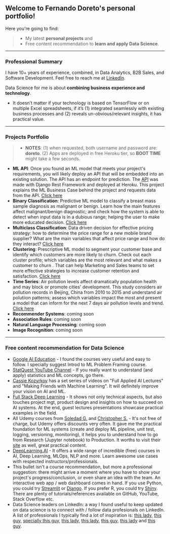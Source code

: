 ##  Welcome to Fernando Doreto's personal portfolio!

Here you're going to find:
> * My latest **personal projects** and
> * Free content recommendation to **learn and apply Data Science**.

--- 

### Professional Summary
I have 10+ years of experience, combined, in Data Analytics, B2B Sales, and Software Development. Feel free to reach me at [LinkedIn](https://www.linkedin.com/in/fernandodoreto/).


Data Science for me is about **combining business experience and technology**. 
* It doesn’t matter if your technology is based on TensorFlow or on multiple Excel spreadsheets, if it’s (1) integrated seamlessly with existing business processes and (2) reveals un-obvious/relevant insights, it has practical value.

---

### Projects Portfolio
> * **NOTES**: (1) when requested, both username and password are: **doreto**. (2) Apps are deployed in free Heroku tier, so **BOOT TIME** might take a few seconds.

* **ML API**: Once you found an ML model that meets your project's requirements, you will likely deploy an API that will be embedded into an existing solution. The API has an endpoint for prediction. The [API](https://doreto-ml-api.herokuapp.com/) was made with Django Rest Framework and deployed at Heroku. This project explains the ML Business Case behind the project and requests data from the API. [Click here](https://share.streamlit.io/fernandorocha88/portfolio-ml-api/main/app.py)
* **Binary Classification**: Predictive ML model to classify a breast mass sample diagnosis as malignant or benign. Learn how the main features affect malignant/benign diagnostic; and check how the system is able to detect when input data is in a dubious range; helping the user to make more educated decision. [Click here](https://doreto-binary-clf.herokuapp.com/)
* **Multiclass Classification**: Data driven decision for effective pricing strategy: how to determine the price range for a new mobile brand supplier? What are the main variables that affect price range and how do they interact? [Click here](https://doreto-multi-clf.herokuapp.com/)
* **Clustering**: Prescriptive ML model to segment your customer base and identify which customers are more likely to churn. Check out each cluster profile; which variables are the most relevant and what makes a customer to churn . That can help Marketing and Sales teams to set more effective strategies to increase customer retention and satisfaction. [Click here](https://doreto-cluster.herokuapp.com/)
* **Time Series**: Air pollution levels affect dramatically population health and may block or promote cities' development. This study considers air pollution records in Beijing, China from 2010 to 2015 and understand air polutiion patterns; assess which variables impact the most and present a model that can inform for the next 7 days air pollution levels and trend. [Click here](https://doreto-time-series.herokuapp.com/) 
* **Recommender Systems**: coming soon 
* **Association Rules**: coming soon
* **Natural Language Processing**: coming soon
* **Image Recognition**: coming soon



---

### Free content recommendation for Data Science
* [Google AI Education](https://ai.google/education/) - I found the courses very useful and easy to follow. I specially suggest Introd to ML Problem Framing course.
* [StatQuest YouTube Channel](https://www.youtube.com/channel/UCtYLUTtgS3k1Fg4y5tAhLbw) - If you really want to understand (and apply) statistics and ML concepts, go there.
* [Cassie Kozyrkov](https://www.youtube.com/c/Kozyrkov/playlists) has a set series of videos on "Full Applied AI Lectures" and "Making Friends with Machine Learning". It will definitely improve your vision on AI and ML.
* [Full Stack Deep Learning](https://course.fullstackdeeplearning.com/) - It shows not only technical aspects, but also touches project mgt, product design and insights on how to succeed on AI systems. At the end, guest lectures presentations showcase practical examples in the field.
* All Udemy courses from [Soledad G.](https://www.udemy.com/user/soledad-galli/) and [Christopher S.](https://www.udemy.com/user/christopher-samiullah/) - It's not free of charge, but Udemy offers discounts very often. It gave me the practical foundation for ML systems (create and deploy ML pipeline, unit test, logging, versioning, monitoring), it helps you to understand how to go from Research (Jupyter notebook) to Production. It worths to visit their [site](https://www.trainindata.com/) as well, great practical content. 
* [DeepLearning.AI](https://www.deeplearning.ai/) - It offers a wide range of incredible (free) courses in AI, Deep Learning, MLOps, NLP and more. Learn awesome use cases with respected instructors/professionals.
* This bullet isn't a course recommendation, but more a professional suggestion: there might arrive a moment where you have to show your project's progress/conclusion, or even share an idea with the team. An interactive web app / web dashboard comes in hand. If you use Python, you could try [Streamlit](https://www.streamlit.io/) or [Django](https://www.djangoproject.com/). If you prefer R, you could try [Shiny](https://shiny.rstudio.com/). There are plenty of tutorials/references available on GitHub, YouTube, Stack Overflow etc.
* Data Science leaders on LinkedIn: a way I found useful to keep updated on data science is to connect with / follow data profesionals on LinkedIn. A list of professionals I typically find a lot of inspiration is: [this lady](https://www.linkedin.com/in/kozyrkov/), [this guy](https://www.linkedin.com/in/andrewyng/), [specially this guy](https://www.linkedin.com/in/eric-weber-060397b7/), [this lady](https://www.linkedin.com/in/chiphuyen/), [this lady](https://www.linkedin.com/in/soledad-galli/), [this guy](https://www.linkedin.com/in/stevenouri/), [this lady](https://www.linkedin.com/in/dalianaliu/) and [this guy](https://www.linkedin.com/in/datawithdanny/).
